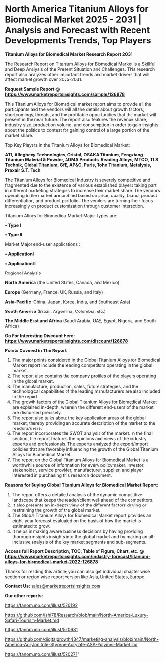 # North America Titanium Alloys for Biomedical Market 2025 - 2031 | Analysis and Forecast with Recent Developments Trends, Top Players

<strong>Titanium Alloys for Biomedical Market Research Report 2031</strong>

The Research Report on Titanium Alloys for Biomedical Market is a Skillful and Deep Analysis of the Present Situation and Challenges. This research report also analyzes other important trends and market drivers that will affect market growth over 2025-2031.

<strong>Request Sample Report @ <a href=https://www.marketreportsinsights.com/sample/126878>https://www.marketreportsinsights.com/sample/126878</a></strong>

This Titanium Alloys for Biomedical market report aims to provide all the participants and the vendors will all the details about growth factors, shortcomings, threats, and the profitable opportunities that the market will present in the near future. The report also features the revenue share, industry size, production volume, and consumption in order to gain insights about the politics to contest for gaining control of a large portion of the market share.

Top Key Players in the Titanium Alloys for Biomedical Market:

<strong>ATI, Allegheny Technologies, Cristal, OSAKA Titanium, Fengxiang Titanium Material & Powder, ADMA Products, Reading Alloys, MTCO, TLS Technik, Global Titanium, GfE, AP&C, Puris, Toho Titanium, Metalysis, Praxair S.T. Tech</strong>

The Titanium Alloys for Biomedical Industry is severely competitive and fragmented due to the existence of various established players taking part in different marketing strategies to increase their market share. The vendors operating in the market are profiled based on price, quality, brand, product differentiation, and product portfolio. The vendors are turning their focus increasingly on product customization through customer interaction.

Titanium Alloys for Biomedical Market Major Types are:

<strong>• Type I

• Type II</strong>

Market Major end-user applications :

<strong>• Application I

• Application II</strong>

Regional Analysis

</u><strong><b>North America</b></strong> (the United States, Canada, and Mexico)

<strong><b>Europe </b></strong>(Germany, France, UK, Russia, and Italy)

<strong><b>Asia-Pacific</b></strong> (China, Japan, Korea, India, and Southeast Asia)

<strong><b>South America</b></strong> (Brazil, Argentina, Colombia, etc.)

<strong><b>The Middle East and Africa</b></strong> (Saudi Arabia, UAE, Egypt, Nigeria, and South Africa)

<strong>Go For Interesting Discount Here: <a href=https://www.marketreportsinsights.com/discount/126878>https://www.marketreportsinsights.com/discount/126878</a></strong>

<strong>Points Covered in The Report:</strong>
<ol>
  <li>The major points considered in the Global Titanium Alloys for Biomedical Market report include the leading competitors operating in the global market.</li>
  <li>The report also contains the company profiles of the players operating in the global market.</li>
  <li>The manufacture, production, sales, future strategies, and the technological capabilities of the leading manufacturers are also included in the report.</li>
  <li>The growth factors of the Global Titanium Alloys for Biomedical Market are explained in-depth, wherein the different end-users of the market are discussed precisely.</li>
  <li>The report also talks about the key application areas of the global market, thereby providing an accurate description of the market to the readers/users.</li>
  <li>The report incorporates the SWOT analysis of the market. In the final section, the report features the opinions and views of the industry experts and professionals. The experts analyzed the export/import policies that are favorably influencing the growth of the Global Titanium Alloys for Biomedical Market.</li>
  <li>The report on the Global Titanium Alloys for Biomedical Market is a worthwhile source of information for every policymaker, investor, stakeholder, service provider, manufacturer, supplier, and player interested in purchasing this research document.</li>
</ol>
<strong>Reasons for Buying Global Titanium Alloys for Biomedical Market Report:</strong>

<ol>
  <li>The report offers a detailed analysis of the dynamic competitive landscape that keeps the reader/client well ahead of the competitors.</li>
  <li>It also presents an in-depth view of the different factors driving or restraining the growth of the global market.</li>
  <li>The Global Titanium Alloys for Biomedical Market report provides an eight-year forecast evaluated on the basis of how the market is estimated to grow.</li>
  <li>It helps in making aware business decisions by having providing thorough insights insights into the global market and by making an all-inclusive analysis of the key market segments and sub-segments.</li>
</ol>
<strong>Access full Report Description, TOC, Table of Figure, Chart, etc. @ <a href=https://www.marketreportsinsights.com/industry-forecast/titanium-alloys-for-biomedical-market-2022-126878>https://www.marketreportsinsights.com/industry-forecast/titanium-alloys-for-biomedical-market-2022-126878</a></strong>


Thanks for reading this article; you can also get individual chapter wise section or region wise report version like Asia, United States, Europe.

<strong>Contact Us:</strong>
sales@marketreportsinsights.com

<strong>Our other reports:</strong>

<a href=https://tanomuno.com/illust/520192>https://tanomuno.com/illust/520192</a>

<a href=https://github.com/Ishi78/Research/blob/main/North-America-Luxury-Safari-Tourism-Market.md>https://github.com/Ishi78/Research/blob/main/North-America-Luxury-Safari-Tourism-Market.md</a>

<a href=https://tanomuno.com/illust/520631>https://tanomuno.com/illust/520631</a>

<a href=https://github.com/digitalgrowth4347/marketing-analysis/blob/main/North-America-Acrylonitrile-Styrene-Acrylate-ASA-Polymer-Market.md>https://github.com/digitalgrowth4347/marketing-analysis/blob/main/North-America-Acrylonitrile-Styrene-Acrylate-ASA-Polymer-Market.md</a>

<a href=https://tanomuno.com/illust/520271>https://tanomuno.com/illust/520271</a>"
